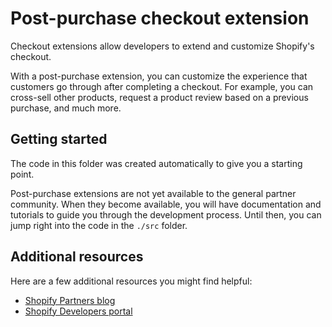 # Post-purchase checkout extension

Checkout extensions allow developers to extend and customize Shopify's checkout.

With a post-purchase extension, you can customize the experience that customers go through after completing a checkout.
For example, you can cross-sell other products, request a product review based on a previous purchase, and much more.

## Getting started

The code in this folder was created automatically to give you a starting point.

Post-purchase extensions are not yet available to the general partner community.
When they become available, you will have documentation and tutorials to guide you through the development process.
Until then, you can jump right into the code in the `./src` folder.

## Additional resources

Here are a few additional resources you might find helpful:

 - [Shopify Partners blog](https://www.shopify.com/partners/blog)
 - [Shopify Developers portal](https://shopify.dev)
